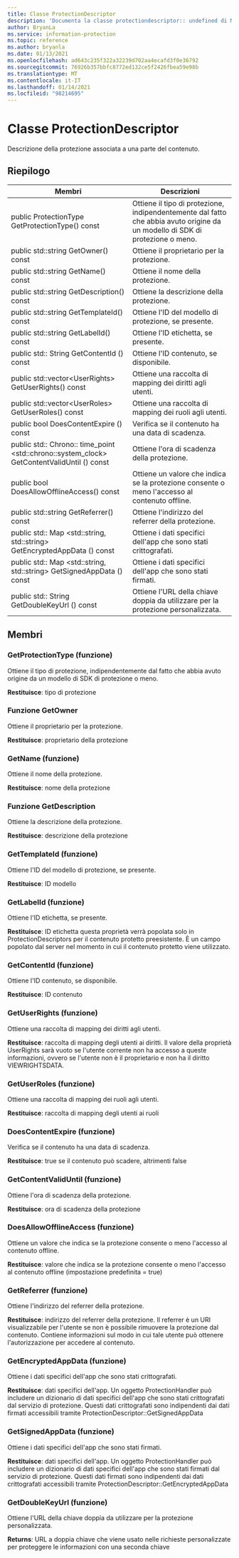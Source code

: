 ```yaml
---
title: Classe ProtectionDescriptor
description: 'Documenta la classe protectiondescriptor:: undefined di Microsoft Information Protection (MIP) SDK.'
author: BryanLa
ms.service: information-protection
ms.topic: reference
ms.author: bryanla
ms.date: 01/13/2021
ms.openlocfilehash: ad643c235f322a32239d702aa4ecafd3f0e36792
ms.sourcegitcommit: 76926b357bbfc8772ed132ce5f2426fbea59e98b
ms.translationtype: MT
ms.contentlocale: it-IT
ms.lasthandoff: 01/14/2021
ms.locfileid: "98214695"
---
```

# <a name="class-protectiondescriptor"></a>Classe ProtectionDescriptor 
Descrizione della protezione associata a una parte del contenuto.
  
## <a name="summary"></a>Riepilogo
 Membri                        | Descrizioni                                
--------------------------------|---------------------------------------------
public ProtectionType GetProtectionType() const  |  Ottiene il tipo di protezione, indipendentemente dal fatto che abbia avuto origine da un modello di SDK di protezione o meno.
public std::string GetOwner() const  |  Ottiene il proprietario per la protezione.
public std::string GetName() const  |  Ottiene il nome della protezione.
public std::string GetDescription() const  |  Ottiene la descrizione della protezione.
public std::string GetTemplateId() const  |  Ottiene l'ID del modello di protezione, se presente.
public std::string GetLabelId() const  |  Ottiene l'ID etichetta, se presente.
public std:: String GetContentId () const  |  Ottiene l'ID contenuto, se disponibile.
public std::vector\<UserRights\> GetUserRights() const  |  Ottiene una raccolta di mapping dei diritti agli utenti.
public std::vector\<UserRoles\> GetUserRoles() const  |  Ottiene una raccolta di mapping dei ruoli agli utenti.
public bool DoesContentExpire () const  |  Verifica se il contenuto ha una data di scadenza.
public std:: Chrono:: time_point \<std::chrono::system_clock\> GetContentValidUntil () const  |  Ottiene l'ora di scadenza della protezione.
public bool DoesAllowOfflineAccess() const  |  Ottiene un valore che indica se la protezione consente o meno l'accesso al contenuto offline.
public std::string GetReferrer() const  |  Ottiene l'indirizzo del referrer della protezione.
public std:: Map \<std::string, std::string\> GetEncryptedAppData () const  |  Ottiene i dati specifici dell'app che sono stati crittografati.
public std:: Map \<std::string, std::string\> GetSignedAppData () const  |  Ottiene i dati specifici dell'app che sono stati firmati.
public std:: String GetDoubleKeyUrl () const  |  Ottiene l'URL della chiave doppia da utilizzare per la protezione personalizzata.
  
## <a name="members"></a>Membri
  
### <a name="getprotectiontype-function"></a>GetProtectionType (funzione)
Ottiene il tipo di protezione, indipendentemente dal fatto che abbia avuto origine da un modello di SDK di protezione o meno.

  
**Restituisce**: tipo di protezione
  
### <a name="getowner-function"></a>Funzione GetOwner
Ottiene il proprietario per la protezione.

  
**Restituisce**: proprietario della protezione
  
### <a name="getname-function"></a>GetName (funzione)
Ottiene il nome della protezione.

  
**Restituisce**: nome della protezione
  
### <a name="getdescription-function"></a>Funzione GetDescription
Ottiene la descrizione della protezione.

  
**Restituisce**: descrizione della protezione
  
### <a name="gettemplateid-function"></a>GetTemplateId (funzione)
Ottiene l'ID del modello di protezione, se presente.

  
**Restituisce**: ID modello
  
### <a name="getlabelid-function"></a>GetLabelId (funzione)
Ottiene l'ID etichetta, se presente.

  
**Restituisce**: ID etichetta questa proprietà verrà popolata solo in ProtectionDescriptors per il contenuto protetto preesistente. È un campo popolato dal server nel momento in cui il contenuto protetto viene utilizzato.
  
### <a name="getcontentid-function"></a>GetContentId (funzione)
Ottiene l'ID contenuto, se disponibile.

  
**Restituisce**: ID contenuto
  
### <a name="getuserrights-function"></a>GetUserRights (funzione)
Ottiene una raccolta di mapping dei diritti agli utenti.

  
**Restituisce**: raccolta di mapping degli utenti ai diritti. Il valore della proprietà UserRights sarà vuoto se l'utente corrente non ha accesso a queste informazioni, ovvero se l'utente non è il proprietario e non ha il diritto VIEWRIGHTSDATA.
  
### <a name="getuserroles-function"></a>GetUserRoles (funzione)
Ottiene una raccolta di mapping dei ruoli agli utenti.

  
**Restituisce**: raccolta di mapping degli utenti ai ruoli
  
### <a name="doescontentexpire-function"></a>DoesContentExpire (funzione)
Verifica se il contenuto ha una data di scadenza.

  
**Restituisce**: true se il contenuto può scadere, altrimenti false
  
### <a name="getcontentvaliduntil-function"></a>GetContentValidUntil (funzione)
Ottiene l'ora di scadenza della protezione.

  
**Restituisce**: ora di scadenza della protezione
  
### <a name="doesallowofflineaccess-function"></a>DoesAllowOfflineAccess (funzione)
Ottiene un valore che indica se la protezione consente o meno l'accesso al contenuto offline.

  
**Restituisce**: valore che indica se la protezione consente o meno l'accesso al contenuto offline (impostazione predefinita = true)
  
### <a name="getreferrer-function"></a>GetReferrer (funzione)
Ottiene l'indirizzo del referrer della protezione.

  
**Restituisce**: indirizzo del referrer della protezione. Il referrer è un URI visualizzabile per l'utente se non è possibile rimuovere la protezione dal contenuto. Contiene informazioni sul modo in cui tale utente può ottenere l'autorizzazione per accedere al contenuto.
  
### <a name="getencryptedappdata-function"></a>GetEncryptedAppData (funzione)
Ottiene i dati specifici dell'app che sono stati crittografati.

  
**Restituisce**: dati specifici dell'app. Un oggetto ProtectionHandler può includere un dizionario di dati specifici dell'app che sono stati crittografati dal servizio di protezione. Questi dati crittografati sono indipendenti dai dati firmati accessibili tramite ProtectionDescriptor::GetSignedAppData
  
### <a name="getsignedappdata-function"></a>GetSignedAppData (funzione)
Ottiene i dati specifici dell'app che sono stati firmati.

  
**Restituisce**: dati specifici dell'app. Un oggetto ProtectionHandler può includere un dizionario di dati specifici dell'app che sono stati firmati dal servizio di protezione. Questi dati firmati sono indipendenti dai dati crittografati accessibili tramite ProtectionDescriptor::GetEncryptedAppData
  
### <a name="getdoublekeyurl-function"></a>GetDoubleKeyUrl (funzione)
Ottiene l'URL della chiave doppia da utilizzare per la protezione personalizzata.

  
**Returns**: URL a doppia chiave che viene usato nelle richieste personalizzate per proteggere le informazioni con una seconda chiave